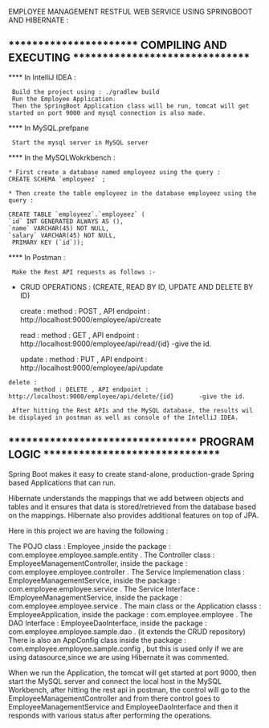 EMPLOYEE MANAGEMENT RESTFUL WEB SERVICE USING SPRINGBOOT AND HIBERNATE :

********************** COMPILING AND EXECUTING ******************************
-----------------------------------------------------------------------------

**** In IntelliJ IDEA :

     Build the project using : ./gradlew build
     Run the Employee Application.
     Then the SpringBoot Application class will be run, tomcat will get started on port 9000 and mysql connection is also made.



**** In MySQL.prefpane

     Start the mysql server in MySQL server 



**** In the MySQLWokrkbench :

    * First create a database named employeez using the query :
    CREATE SCHEMA `employeez` ;
                                                                         
    * Then create the table employeez in the database employeez using the query :

    CREATE TABLE `employeez`.`employeez` (
    `id` INT GENERATED ALWAYS AS (),
    `name` VARCHAR(45) NOT NULL,
    `salary` VARCHAR(45) NOT NULL,
     PRIMARY KEY (`id`));



**** In Postman :

     Make the Rest API requests as follows :-
     
   * CRUD OPERATIONS :   (CREATE, READ BY ID, UPDATE AND DELETE BY ID)
     
     create : 
             method : POST , API endpoint : http://localhost:9000/employee/api/create
     
     read : 
           method : GET , API endpoint : http://localhost:9000/employee/api/read/{id}              -give the id.
     
     update : 
           method : PUT , API endpoint : http://localhost:9000/employee/api/update
    
    delete : 
           method : DELETE , API endpoint : http://localhost:9000/employee/api/delete/{id}       -give the id.
     
     After hitting the Rest APIs and the MySQL database, the results wil be displayed in postman as well as console of the IntelliJ IDEA.


******************************** PROGRAM LOGIC ******************************
-----------------------------------------------------------------------------


Spring Boot makes it easy to create stand-alone, production-grade Spring based Applications that can run.

Hibernate understands the mappings that we add between objects and tables and it ensures that data is stored/retrieved from the database based on the mappings.
Hibernate also provides additional features on top of JPA.

Here in this project we are having the following :

The POJO class : Employee ,inside the package : com.employee.employee.sample.entity .
The Controller class : EmployeeManagementController, inside the package : com.employee.employee.controller .
The Service Implemenation class : EmployeeManagementService, inside the package : com.employee.employee.service .
The Service Interface : IEmployeeManagementService, inside the package : com.employee.employee.service .
The main class or the Application classs : EmployeeApplication, inside the package : com.employee.employee .
The DAO Interface : EmployeeDaoInterface, inside the package : com.employee.employee.sample.dao . (it extends the CRUD repository)
There is also an AppConfig class inside the package : com.employee.employee.sample.config , but this is used only if we are using datasource,since we are using Hibernate it was commented.

When we run the Application, the tomcat will get started at port 9000, then start the MySQL server and connect the local host in the MySQL Workbench,
after hitting the rest api in postman, the control will go to the EmployeeManagementController and from there control goes to EmployeeManagementService and EmployeeDaoInterface and then it responds with various status after performing the operations.

